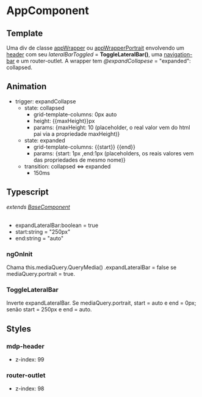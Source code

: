 # AppComponent

## Template
Uma div de classe [appWrapper](/Docs/src/Styles.md#.appWrapper) ou [appWrapperPortrait](/Docs/src/Styles.md#.appWrapperPortrait) envolvendo um [header](/Docs/src/app/components/structure/Header.md) com seu *lateralBarToggled* = **ToggleLateralBar()**, uma [navigation-bar](/Docs/src/app/components/structure/NavigationBar.md) e um router-outlet. A wrapper tem *@expandCollapese* = "expanded": collapsed.
## Animation
- trigger: expandCollapse
    - state: collapsed
        - grid-template-columns: 0px auto
        - height: {{maxHeight}}px
        - params: {maxHeight: 10 (placeholder, o real valor vem do html pai via a propriedade maxHeight)}
    - state: expanded
        - grid-template-columns: {{start}} {{end}}
        - params: {start: 1px ,end:1px (placeholders, os reais valores vem das propriedades de mesmo nome)}
    - transition: collapsed <=> expanded
        - 150ms
## Typescript
*extends [BaseComponent](/Docs/src/app/components/BaseComponent.md)*<br><br>
- expandLateralBar:boolean = true
- start:string = "250px"
- end:string = "auto"
### ngOnInit
Chama this.mediaQuery.QueryMedia() .expandLateralBar = false se mediaQuery.portrait = true.
### ToggleLateralBar
Inverte expandLateralBar. Se mediaQuery.portrait, start = auto e end = 0px; senão start = 250px e end = auto.
## Styles
### mdp-header
- z-index: 99
### router-outlet
- z-index: 98
